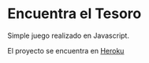 # Encuentra el Tesoro
Simple juego realizado en Javascript.

El proyecto se encuentra en [Heroku](https://find-treasure.herokuapp.com/)
